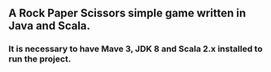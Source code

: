 ## A Rock Paper Scissors simple game written in Java and Scala.

### It is necessary to have Mave 3, JDK 8 and Scala 2.x installed to run the project.
